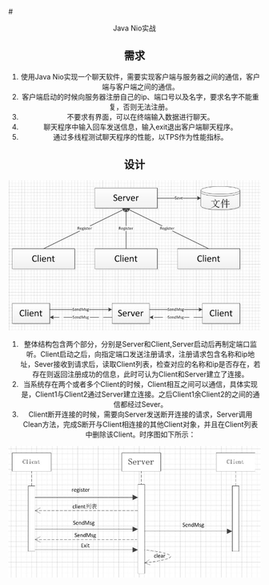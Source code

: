 #<center> Java Nio实战
## 需求
1. 使用Java Nio实现一个聊天软件，需要实现客户端与服务器之间的通信，客户端与客户端之间的通信。
2. 客户端启动的时候向服务器注册自己的ip、端口号以及名字，要求名字不能重复，否则无法注册。
2. 不要求有界面，可以在终端输入数据进行聊天。
3. 聊天程序中输入回车发送信息，输入exit退出客户端聊天程序。
3. 通过多线程测试聊天程序的性能，以TPS作为性能指标。

## 设计
![结构图](./jpg/聊天程序架构.jpg)

1. 整体结构包含两个部分，分别是Server和Client,Server启动后再制定端口监听。Client启动之后，向指定端口发送注册请求，注册请求包含名称和ip地址，Sever接收到请求后，读取Client列表，检查对应的名称和ip是否存在，若存在则返回注册成功的信息，此时可认为Client和Server建立了连接。
2. 当系统存在两个或者多个Client的时候，Client相互之间可以通信，具体实现是，Client1与Client2通过Server建立连接。之后Client1余Client2的之间的通信都经过Sever。
3. Client断开连接的时候，需要向Server发送断开连接的请求，Server调用Clean方法，完成S断开与Client相连接的其他Client对象，并且在Client列表中删除该Client。时序图如下所示：

![时序图](./jpg/聊天程序时序图.jpg)
